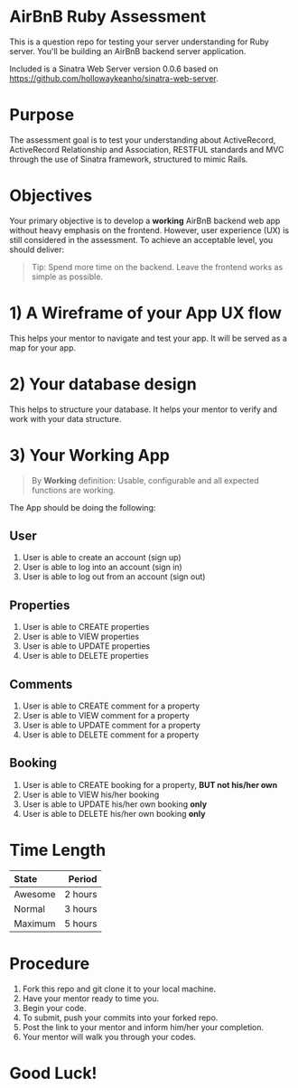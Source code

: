 # AirBnB Ruby Assessment
This is a question repo for testing your server understanding for Ruby server. You'll be building an AirBnB backend server application.

Included is a Sinatra Web Server version 0.0.6 based on https://github.com/hollowaykeanho/sinatra-web-server. 

# Purpose
The assessment goal is to test your understanding about ActiveRecord, ActiveRecord Relationship and Association, RESTFUL standards and MVC through the use of Sinatra framework, structured to mimic Rails.

# Objectives
Your primary objective is to develop a **working** AirBnB backend web app without heavy emphasis on the frontend. However, user experience (UX) is still considered in the assessment. To achieve an acceptable level, you should deliver:

> Tip: 
> Spend more time on the backend. Leave the frontend works as simple as possible.

# 1) A Wireframe of your App UX flow
This helps your mentor to navigate and test your app. It will be served as a map for your app.

# 2) Your database design
This helps to structure your database. It helps your mentor to verify and work with your data structure.

# 3) Your Working App
> By **Working** definition:
> Usable, configurable and all expected functions are working.

The App should be doing the following:

## User
1. User is able to create an account (sign up)
2. User is able to log into an account (sign in)
3. User is able to log out from an account (sign out)

## Properties
1. User is able to CREATE properties
2. User is able to VIEW properties
3. User is able to UPDATE properties
4. User is able to DELETE properties

## Comments
1. User is able to CREATE comment for a property
2. User is able to VIEW comment for a property
3. User is able to UPDATE comment for a property
4. User is able to DELETE comment for a property

## Booking
1. User is able to CREATE booking for a property, **BUT not his/her own**
2. User is able to VIEW his/her booking
3. User is able to UPDATE his/her own booking **only**
4. User is able to DELETE his/her own booking **only**

# Time Length
| State  | Period |
| :------------ | -----:|
| Awesome       |  2 hours |
| Normal      |  3 hours |
| Maximum       |  5 hours  |

# Procedure
1. Fork this repo and git clone it to your local machine.
2. Have your mentor ready to time you.
3. Begin your code.
4. To submit, push your commits into your forked repo.
5. Post the link to your mentor and inform him/her your completion.
6. Your mentor will walk you through your codes.

# Good Luck!

